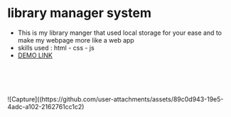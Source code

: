 <h1>library manager system</h1>
<ul>
    <li>This is my library manger that used local storage for your ease and to make my webpage more like a web app</li>
    <li>skills used : html - css - js</li>
    <li><a href="https://kia-torkashvand.github.io/library-manager/">DEMO LINK</a></li>
</ul>
<br><br><br><br>
![Capture]((https://github.com/user-attachments/assets/89c0d943-19e5-4adc-a102-2162761cc1c2)
